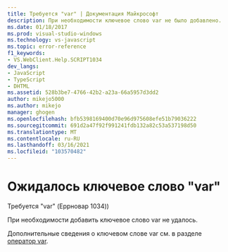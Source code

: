 ```yaml
---
title: Требуется "var" | Документация Майкрософт
description: При необходимости ключевое слово var не было добавлено.
ms.date: 01/18/2017
ms.prod: visual-studio-windows
ms.technology: vs-javascript
ms.topic: error-reference
f1_keywords:
- VS.WebClient.Help.SCRIPT1034
dev_langs:
- JavaScript
- TypeScript
- DHTML
ms.assetid: 528b3be7-4766-42b2-a23a-66a5957d3dd2
author: mikejo5000
ms.author: mikejo
manager: ghogen
ms.openlocfilehash: bfb5398169400d70e96d975608efe51b79036222
ms.sourcegitcommit: 691d2a47f92f991241fdb132a82c53a537198d50
ms.translationtype: MT
ms.contentlocale: ru-RU
ms.lasthandoff: 03/16/2021
ms.locfileid: "103570482"
---
```

# <a name="expected-var"></a>Ожидалось ключевое слово "var"
Требуется "var" (Еррновар 1034))  
  
 При необходимости добавить ключевое слово var не удалось.  
  
 Дополнительные сведения о ключевом слове var см. в разделе [оператор var](https://developer.mozilla.org/docs/Web/JavaScript/Reference/Statements/var).
